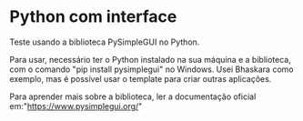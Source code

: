 # Python com interface
 
Teste usando a biblioteca PySimpleGUI no Python.

Para usar, necessário ter o Python instalado na sua máquina e a biblioteca, com o comando "pip install pysimplegui" no Windows.
Usei Bhaskara como exemplo, mas é possível usar o template para criar outras aplicações.

Para aprender mais sobre a biblioteca, ler a documentação oficial em:"https://www.pysimplegui.org/"
